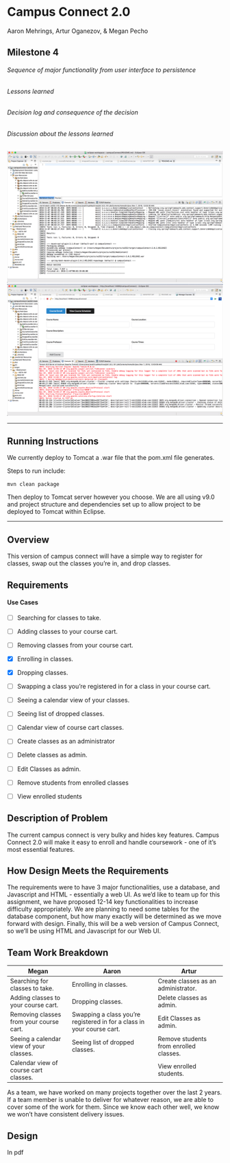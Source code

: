 # Campus Connect 2.0

Aaron Mehrings, Artur Oganezov, & Megan Pecho

## Milestone 4

###### Sequence of major functionality from user interface to persistence



###### Lessons learned



###### Decision log and consequence of the decision



###### Discussion about the lessons learned



![Successful build](/milestone4_successfulBuild.png)
![Running server](/milestone4_runningProject.png)

---

## Running Instructions

We currently deploy to Tomcat a .war file that the pom.xml file generates.

Steps to run include:

```
mvn clean package
```

Then deploy to Tomcat server however you choose. We are all using v9.0 and project structure and dependencies set up to allow project to be deployed to Tomcat within Eclipse.


---
## Overview
This version of campus connect will have a simple way to register for classes, swap out the classes you’re in, and drop classes.

## Requirements
#### Use Cases
  - [ ] Searching for classes to take.
  - [ ] Adding classes to your course cart.
  - [ ] Removing classes from your course cart.
  - [x] Enrolling in classes.
  - [x] Dropping classes.
  - [ ] Swapping a class you’re registered in for a class in your course cart.
  - [ ] Seeing a calendar view of your classes.
  - [ ] Seeing list of dropped classes.
  - [ ] Calendar view of course cart classes.
  - [ ] Create classes as an administrator
  - [ ] Delete classes as admin.
  - [ ] Edit Classes as admin.
  - [ ] Remove students from enrolled classes
  - [ ] View enrolled students


## Description of Problem
The current campus connect is very bulky and hides key features. Campus Connect 2.0 will make it easy to enroll and handle coursework - one of it’s most essential features.

## How Design Meets the Requirements
The requirements were to have 3 major functionalities, use a database, and Javascript and HTML - essentially a web UI. As we’d like to team up for this assignment, we have proposed 12-14 key functionalities to increase difficulty appropriately. We are planning to need some tables for the database component, but how many exactly will be determined as we move forward with design. Finally, this will be a web version of Campus Connect, so we’ll be using HTML and Javascript for our Web UI.


## Team Work Breakdown

|Megan|Aaron|Artur|
| ------------- | ------------- | ------------- |
|Searching for classes to take.|Enrolling in classes.|Create classes as an administrator.|
|Adding classes to your course cart.|Dropping classes.|Delete classes as admin.|
|Removing classes from your course cart.|Swapping a class you’re registered in for a class in your course cart.|Edit Classes as admin.|
|Seeing a calendar view of your classes. |Seeing list of dropped classes.|Remove students from enrolled classes.|
|Calendar view of course cart classes.||View enrolled students.|

As a team, we have worked on many projects together over the last 2 years. If a team member is unable to deliver for whatever reason, we are able to cover some of the work for them. Since we know each other well, we know we won’t have consistent delivery issues.

## Design
In pdf
